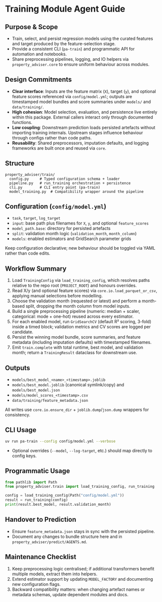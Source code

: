 # Training Module Agent Guide

## Purpose & Scope
- Train, select, and persist regression models using the curated features and target produced by the feature-selection stage.
- Provide a consistent CLI (`pa-train`) and programmatic API for automation and notebooks.
- Share preprocessing pipelines, logging, and IO helpers via `property_adviser.core` to ensure uniform behaviour across modules.

## Design Commitments
- **Clear interface**: Inputs are the feature matrix (`X`), target (`y`), and optional feature scores referenced via `config/model.yml`; outputs are timestamped model bundles and score summaries under `models/` and `data/training/`.
- **High cohesion**: Model selection, evaluation, and persistence live entirely within this package. External callers interact only through documented functions.
- **Low coupling**: Downstream prediction loads persisted artefacts without importing training internals. Upstream stages influence behaviour through configs rather than code paths.
- **Reusability**: Shared preprocessors, imputation defaults, and logging frameworks are built once and reused via `core`.

## Structure
```
property_adviser/train/
  config.py     # Typed configuration schema + loader
  pipeline.py   # run_training orchestration + persistence
  cli.py        # CLI entry point (pa-train)
  model_training.py  # Compatibility wrapper around the pipeline
```

## Configuration (`config/model.yml`)
- `task`, `target`, `log_target`
- `input`: base path plus filenames for `X`, `y`, and optional `feature_scores`
- `model_path.base`: directory for persisted artefacts
- `split`: validation month logic (`validation_month`, `month_column`)
- `models`: enabled estimators and GridSearch parameter grids

Keep configuration declarative; new behaviour should be toggled via YAML rather than code edits.

## Workflow Summary
1. Load `TrainingConfig` via `load_training_config`, which resolves paths relative to the repo root (`PROJECT_ROOT`) and honours overrides.
2. Read X/y (and optional feature scores) via `core.io.load_parquet_or_csv`, applying manual selections before modelling.
3. Choose the validation month (requested or latest) and perform a month-based split, dropping the month column from model inputs.
4. Build a single preprocessing pipeline (numeric: median + scaler, categorical: mode + one-hot) reused across every estimator.
5. For each enabled model, run `GridSearchCV` (default R² scoring, 3-fold) inside a timed block; validation metrics and CV scores are logged per candidate.
6. Persist the winning model bundle, score summaries, and feature metadata (including imputation defaults) with timestamped filenames.
7. Emit `train.complete` with total runtime, best model, and validation month; return a `TrainingResult` dataclass for downstream use.

## Outputs
- `models/best_model_<name>_<timestamp>.joblib`
- `models/best_model.joblib` (canonical symlink/copy) and `models/best_model.json`
- `models/model_scores_<timestamp>.csv`
- `data/training/feature_metadata.json`

All writes use `core.io.ensure_dir` + `joblib.dump`/`json.dump` wrappers for consistency.

## CLI Usage
```bash
uv run pa-train --config config/model.yml --verbose
```
- Optional overrides (`--model`, `--log-target`, etc.) should map directly to config keys.

## Programmatic Usage
```python
from pathlib import Path
from property_adviser.train import load_training_config, run_training

config = load_training_config(Path("config/model.yml"))
result = run_training(config)
print(result.best_model, result.validation_month)
```

## Handover to Prediction
- Ensure `feature_metadata.json` stays in sync with the persisted pipeline.
- Document any changes to bundle structure here and in `property_adviser/predict/AGENTS.md`.

## Maintenance Checklist
1. Keep preprocessing logic centralised; if additional transformers benefit multiple models, extract them into helpers.
2. Extend estimator support by updating `MODEL_FACTORY` and documenting new configuration flags.
3. Backward compatibility matters: when changing artefact names or metadata schemas, update dependent modules and docs.
